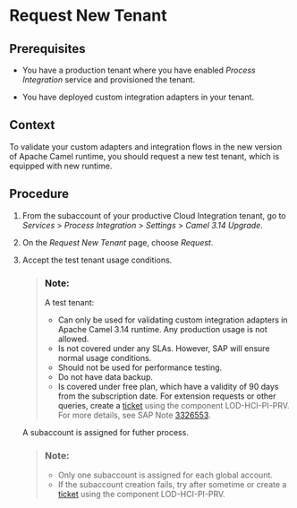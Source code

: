 <!-- loioac413cc4700445c486cf6c35d6f746ce -->

# Request New Tenant





<a name="loioac413cc4700445c486cf6c35d6f746ce__prereq_ck3_n2q_3xb"/>

## Prerequisites

-   You have a production tenant where you have enabled *Process Integration* service and provisioned the tenant.

-   You have deployed custom integration adapters in your tenant.



## Context

To validate your custom adapters and integration flows in the new version of Apache Camel runtime, you should request a new test tenant, which is equipped with new runtime.



## Procedure

1.  From the subaccount of your productive Cloud Integration tenant, go to *Services* \> *Process Integration* \> *Settings* \> *Camel 3.14 Upgrade*.

2.  On the *Request New Tenant* page, choose *Request*.

3.  Accept the test tenant usage conditions.

    > ### Note:  
    > A test tenant:
    > 
    > -   Can only be used for validating custom integration adapters in Apache Camel 3.14 runtime. Any production usage is not allowed.
    > -   Is not covered under any SLAs. However, SAP will ensure normal usage conditions.
    > -   Should not be used for performance testing.
    > -   Do not have data backup.
    > -   Is covered under free plan, which have a validity of 90 days from the subscription date. For extension requests or other queries, create a [ticket](http://support.sap.com) using the component LOD-HCI-PI-PRV. For more details, see SAP Note [3326553](https://me.sap.com/notes/3326553).

    A subaccount is assigned for futher process.

    > ### Note:  
    > -   Only one subaccount is assigned for each global account.
    > -   If the subaccount creation fails, try after sometime or create a [ticket](http://support.sap.com) using the component LOD-HCI-PI-PRV.


